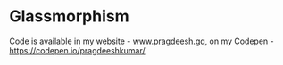 # Glassmorphism
Code is available in my website - www.pragdeesh.gq, on my Codepen - https://codepen.io/pragdeeshkumar/
